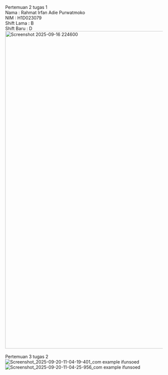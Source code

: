 Pertemuan 2 tugas 1 <br> 
Nama       : Rahmat Irfan Adie Purwatmoko <br>
NIM        : H1D023079 <br>
Shift Lama : B <br>
Shift Baru : D <br>
<img width="1919" height="1016" alt="Screenshot 2025-09-16 224600" src="https://github.com/user-attachments/assets/1d3b1178-43f2-4ffe-873b-ff9c6379fafe" /> <br>
<br>
Pertemuan 3 tugas 2 <br>
![Screenshot_2025-09-20-11-04-19-401_com example ifunsoed](https://github.com/user-attachments/assets/29c91ea1-aa17-4d37-903c-93a2e0b2b4fb)
![Screenshot_2025-09-20-11-04-25-956_com example ifunsoed](https://github.com/user-attachments/assets/58a64456-8732-4a09-9137-00ee9140816f)

